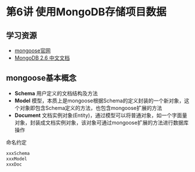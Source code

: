 # 第6讲 使用MongoDB存储项目数据

## 学习资源

- [mongoose官网](http://mongoosejs.com/index.html)
- [MongoDB 2.6 中文文档](http://docs.mongoing.com/manual-zh/index.html)

## mongoose基本概念

- **Schema** 用户定义的文档结构及方法
- **Model**  模型，本质上是mongoose根据Schema的定义封装的一个新对象，这个对象即包含Schema定义的方法，也包含mongoose扩展的方法
- **Document** 文档实例对象(Entity)，通过模型可以将普通对象，如一个字面量对象，封装成文档实例对象，该对象可通过mongoose扩展的方法进行数据库操作

命名约定

```js
xxxSchema
xxxModel
xxxDoc
```


